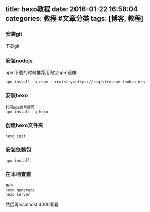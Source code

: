 title: hexo教程
date: 2016-01-22 16:58:04
categories: 教程 #文章分类
tags: [博客, 教程]
---
### 安装git
下载git

### 安装nodejs
npm下载的时候推荐用淘宝npm镜像

```
npm install -g cnpm --registry=https://registry.npm.taobao.org
```

### 安装hexo
```
利用npm命令就可 
npm install -g hexo
```

### 创建hexo文件夹
```
hexo init
```

### 安装依赖包
```
npm install
```

### 在本地查看
```
执行
hexo generate 
hexo server
```

然后再localhost:4000看看